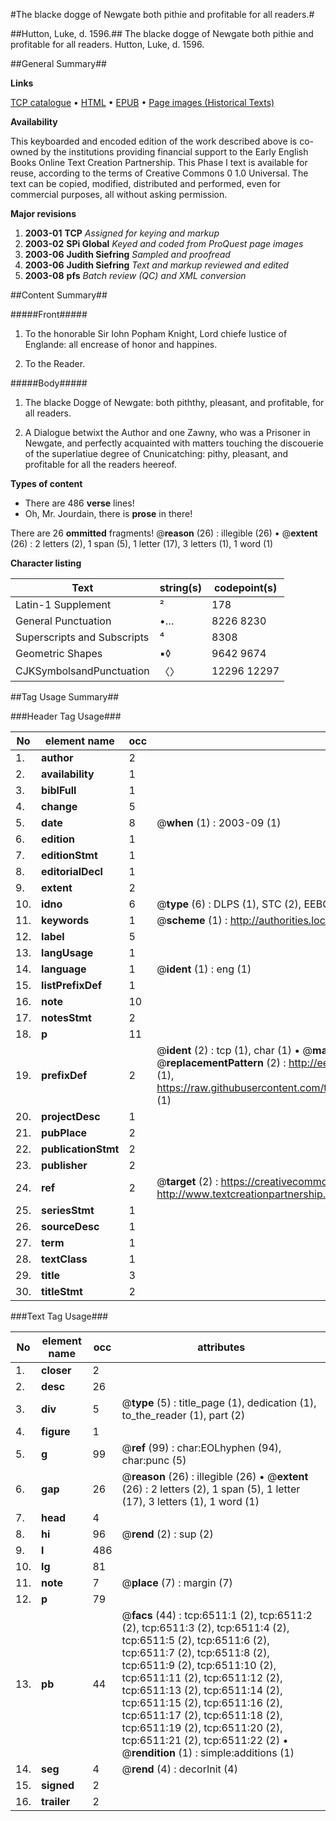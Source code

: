 #The blacke dogge of Newgate both pithie and profitable for all readers.#

##Hutton, Luke, d. 1596.##
The blacke dogge of Newgate both pithie and profitable for all readers.
Hutton, Luke, d. 1596.

##General Summary##

**Links**

[TCP catalogue](http://www.ota.ox.ac.uk/tcp/)  • 
[HTML](http://tei.it.ox.ac.uk/tcp/Texts-HTML/free/A03/A03921.html)  • 
[EPUB](http://tei.it.ox.ac.uk/tcp/Texts-EPUB/free/A03/A03921.epub) • 
[Page images (Historical Texts)](https://data.historicaltexts.jisc.ac.uk/view?pubId=eebo-99841896e&pageId=eebo-99841896e-6511-1)

**Availability**

This keyboarded and encoded edition of the
	       work described above is co-owned by the institutions
	       providing financial support to the Early English Books
	       Online Text Creation Partnership. This Phase I text is
	       available for reuse, according to the terms of Creative
	       Commons 0 1.0 Universal. The text can be copied,
	       modified, distributed and performed, even for
	       commercial purposes, all without asking permission.

**Major revisions**

1. __2003-01__ __TCP__ *Assigned for keying and markup*
1. __2003-02__ __SPi Global__ *Keyed and coded from ProQuest page images*
1. __2003-06__ __Judith Siefring__ *Sampled and proofread*
1. __2003-06__ __Judith Siefring__ *Text and markup reviewed and edited*
1. __2003-08__ __pfs__ *Batch review (QC) and XML conversion*

##Content Summary##

#####Front#####

1. To the honorable Sir Iohn Popham Knight, Lord chiefe Iustice of Englande: all encrease of honor and happines.

1. To the Reader.

#####Body#####

1. The blacke Dogge of Newgate: both piththy, pleasant, and profitable, for all readers.

1. A Dialogue betwixt the Author and one Zawny, who was a Prisoner in Newgate, and perfectly acquainted with matters touching the discouerie of the superlatiue degree of Cnunicatching: pithy, pleasant, and profitable for all the readers heereof.

**Types of content**

  * There are 486 **verse** lines!
  * Oh, Mr. Jourdain, there is **prose** in there!

There are 26 **ommitted** fragments! 
 @__reason__ (26) : illegible (26)  •  @__extent__ (26) : 2 letters (2), 1 span (5), 1 letter (17), 3 letters (1), 1 word (1)

**Character listing**


|Text|string(s)|codepoint(s)|
|---|---|---|
|Latin-1 Supplement|²|178|
|General Punctuation|•…|8226 8230|
|Superscripts             and Subscripts|⁴|8308|
|Geometric Shapes|▪◊|9642 9674|
|CJKSymbolsandPunctuation|〈〉|12296 12297|

##Tag Usage Summary##

###Header Tag Usage###

|No|element name|occ|attributes|
|---|---|---|---|
|1.|__author__|2||
|2.|__availability__|1||
|3.|__biblFull__|1||
|4.|__change__|5||
|5.|__date__|8| @__when__ (1) : 2003-09 (1)|
|6.|__edition__|1||
|7.|__editionStmt__|1||
|8.|__editorialDecl__|1||
|9.|__extent__|2||
|10.|__idno__|6| @__type__ (6) : DLPS (1), STC (2), EEBO-CITATION (1), PROQUEST (1), VID (1)|
|11.|__keywords__|1| @__scheme__ (1) : http://authorities.loc.gov/ (1)|
|12.|__label__|5||
|13.|__langUsage__|1||
|14.|__language__|1| @__ident__ (1) : eng (1)|
|15.|__listPrefixDef__|1||
|16.|__note__|10||
|17.|__notesStmt__|2||
|18.|__p__|11||
|19.|__prefixDef__|2| @__ident__ (2) : tcp (1), char (1)  •  @__matchPattern__ (2) : ([0-9\-]+):([0-9IVX]+) (1), (.+) (1)  •  @__replacementPattern__ (2) : http://eebo.chadwyck.com/downloadtiff?vid=$1&page=$2 (1), https://raw.githubusercontent.com/textcreationpartnership/Texts/master/tcpchars.xml#$1 (1)|
|20.|__projectDesc__|1||
|21.|__pubPlace__|2||
|22.|__publicationStmt__|2||
|23.|__publisher__|2||
|24.|__ref__|2| @__target__ (2) : https://creativecommons.org/publicdomain/zero/1.0/ (1), http://www.textcreationpartnership.org/docs/. (1)|
|25.|__seriesStmt__|1||
|26.|__sourceDesc__|1||
|27.|__term__|1||
|28.|__textClass__|1||
|29.|__title__|3||
|30.|__titleStmt__|2||


###Text Tag Usage###

|No|element name|occ|attributes|
|---|---|---|---|
|1.|__closer__|2||
|2.|__desc__|26||
|3.|__div__|5| @__type__ (5) : title_page (1), dedication (1), to_the_reader (1), part (2)|
|4.|__figure__|1||
|5.|__g__|99| @__ref__ (99) : char:EOLhyphen (94), char:punc (5)|
|6.|__gap__|26| @__reason__ (26) : illegible (26)  •  @__extent__ (26) : 2 letters (2), 1 span (5), 1 letter (17), 3 letters (1), 1 word (1)|
|7.|__head__|4||
|8.|__hi__|96| @__rend__ (2) : sup (2)|
|9.|__l__|486||
|10.|__lg__|81||
|11.|__note__|7| @__place__ (7) : margin (7)|
|12.|__p__|79||
|13.|__pb__|44| @__facs__ (44) : tcp:6511:1 (2), tcp:6511:2 (2), tcp:6511:3 (2), tcp:6511:4 (2), tcp:6511:5 (2), tcp:6511:6 (2), tcp:6511:7 (2), tcp:6511:8 (2), tcp:6511:9 (2), tcp:6511:10 (2), tcp:6511:11 (2), tcp:6511:12 (2), tcp:6511:13 (2), tcp:6511:14 (2), tcp:6511:15 (2), tcp:6511:16 (2), tcp:6511:17 (2), tcp:6511:18 (2), tcp:6511:19 (2), tcp:6511:20 (2), tcp:6511:21 (2), tcp:6511:22 (2)  •  @__rendition__ (1) : simple:additions (1)|
|14.|__seg__|4| @__rend__ (4) : decorInit (4)|
|15.|__signed__|2||
|16.|__trailer__|2||

